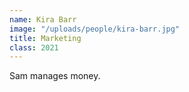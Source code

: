 ```yaml
---
name: Kira Barr
image: "/uploads/people/kira-barr.jpg"
title: Marketing
class: 2021
---
```


Sam manages money.
